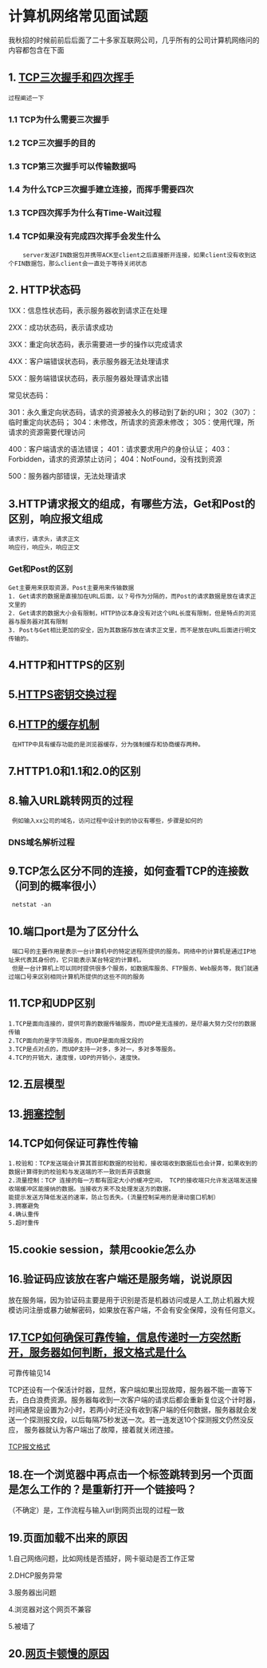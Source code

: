 # 计算机网络常见面试题

我秋招的时候前前后后面了二十多家互联网公司，几乎所有的公司计算机网络问的内容都包含在下面

## 1. [TCP三次握手和四次挥手](https://blog.csdn.net/qzcsu/article/details/72861891)
    过程阐述一下
### 1.1 TCP为什么需要三次握手
### 1.2 TCP三次握手的目的
### 1.3 TCP第三次握手可以传输数据吗
### 1.4 为什么TCP三次握手建立连接，而挥手需要四次
### 1.3 TCP四次挥手为什么有Time-Wait过程
### 1.4 TCP如果没有完成四次挥手会发生什么
        server发送FIN数据包并携带ACK至client之后直接断开连接，如果client没有收到这个FIN数据包，那么client会一直处于等待关闭状态

## 2. HTTP状态码
   1XX：信息性状态码，表示服务器收到请求正在处理
   
   2XX：成功状态码，表示请求成功
   
   3XX：重定向状态码，表示需要进一步的操作以完成请求
   
   4XX：客户端错误状态码，表示服务器无法处理请求
   
   5XX：服务端错误状态码，表示服务器处理请求出错
 
   常见状态码：
   
   301：永久重定向状态码，请求的资源被永久的移动到了新的URI； 302（307）：临时重定向状态码； 304：未修改，所请求的资源未修改；  305：使用代理，所请求的资源需要代理访问
   
   400：客户端请求的语法错误； 401：请求要求用户的身份认证； 403：Forbidden，请求的资源禁止访问； 404：NotFound，没有找到资源
   
   500：服务器内部错误，无法处理请求

## 3.HTTP请求报文的组成，有哪些方法，Get和Post的区别，响应报文组成
    请求行，请求头，请求正文
    响应行，响应头，响应正文
### Get和Post的区别
    Get主要用来获取资源，Post主要用来传输数据
    1. Get请求的数据是直接加在URL后面，以？号作为分隔的，而Post的请求数据是放在请求正文里的
    2. Get请求的数据大小会有限制，HTTP协议本身没有对这个URL长度有限制，但是特点的浏览器与服务器对其有限制
    3. Post与Get相比更加的安全，因为其数据存放在请求正文里，而不是放在URL后面进行明文传输的。

## 4.HTTP和HTTPS的区别

## 5.[HTTPS密钥交换过程](https://www.cnblogs.com/zhuqil/archive/2012/07/23/2604572.html)

## 6.[HTTP的缓存机制](https://juejin.im/post/5a1d4e546fb9a0450f21af23)
     在HTTP中具有缓存功能的是浏览器缓存，分为强制缓存和协商缓存两种。

## 7.HTTP1.0和1.1和2.0的区别

## 8.输入URL跳转网页的过程
     例如输入xx公司的域名，访问过程中设计到的协议有哪些，步骤是如何的

### DNS域名解析过程

## 9.TCP怎么区分不同的连接，如何查看TCP的连接数（问到的概率很小）
     netstat -an
## 10.端口port是为了区分什么
     端口号的主要作用是表示一台计算机中的特定进程所提供的服务。网络中的计算机是通过IP地址来代表其身份的，它只能表示某台特定的计算机，
     但是一台计算机上可以同时提供很多个服务，如数据库服务、FTP服务、Web服务等，我们就通过端口号来区别相同计算机所提供的这些不同的服务
## 11.TCP和UDP区别
    1.TCP是面向连接的，提供可靠的数据传输服务，而UDP是无连接的，是尽最大努力交付的数据传输
    2.TCP面向的是字节流服务，而UDP是面向报文段的
    3.TCP是点对点的，而UDP支持一对多，多对一，多对多等服务。
    4.TCP的开销大，速度慢，UDP的开销小，速度快。
## 12.五层模型

## 13.[拥塞控制](https://blog.csdn.net/qq_41431406/article/details/97926927)

## 14.TCP如何保证可靠性传输
    1.校验和：TCP发送端会计算其首部和数据的校验和，接收端收到数据后也会计算，如果收到的数据计算得到的校验和与发送端的不一致则丢弃该数据
    2.流量控制：TCP 连接的每⼀⽅都有固定⼤⼩的缓冲空间， TCP的接收端只允许发送端发送接收端缓冲区能接纳的数据。当接收⽅来不及处理发送⽅的数据，
    能提示发送⽅降低发送的速率，防⽌包丢失。(流量控制采用的是滑动窗口机制）
    3.拥塞避免
    4.确认重传
    5.超时重传
    
## 15.cookie session，禁用cookie怎么办

## 16.验证码应该放在客户端还是服务端，说说原因
   放在服务端，因为验证码主要是用于识别是否是机器访问或是人工,防止机器大规模访问注册或暴力破解密码，如果放在客户端，不会有安全保障，没有任何意义。
   
## 17.[TCP如何确保可靠传输，信息传递时一方突然断开，服务器如何判断，报文格式是什么](https://blog.csdn.net/qzcsu/article/details/72861891)
   可靠传输见14
   
   TCP还设有一个保活计时器，显然，客户端如果出现故障，服务器不能一直等下去，白白浪费资源。服务器每收到一次客户端的请求后都会重新复位这个计时器，
   时间通常是设置为2小时，若两小时还没有收到客户端的任何数据，服务器就会发送一个探测报文段，以后每隔75秒发送一次。若一连发送10个探测报文仍然没反应，
   服务器就认为客户端出了故障，接着就关闭连接。
  
   [TCP报文格式](https://blog.csdn.net/paincupid/article/details/79726795)

## 18.在一个浏览器中再点击一个标签跳转到另一个页面是怎么工作的？是重新打开一个链接吗？
   （不确定）是，工作流程与输入url到网页出现的过程一致
## 19.页面加载不出来的原因
   1.自己网络问题，比如网线是否插好，网卡驱动是否工作正常
   
   2.DHCP服务异常
   
   3.服务器出问题
   
   4.浏览器对这个网页不兼容
   
   5.被墙了

## 20.[网页卡顿慢的原因](https://www.cnblogs.com/jackzhuo/p/13338775.html)


